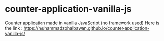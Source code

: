 # counter-application-vanilla-js
Counter application made in vanilla JavaScript (no framework used) 
Here is the link : https://muhammadzohaibawan.github.io/counter-application-vanilla-js/
